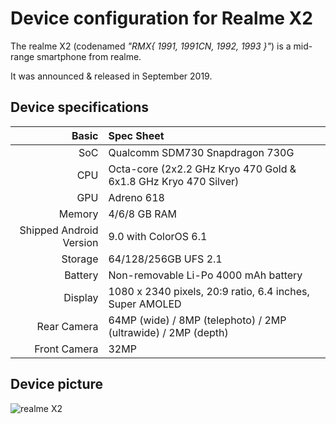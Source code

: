 Device configuration for Realme X2
=========================================

The realme X2 (codenamed _"RMX{ 1991, 1991CN, 1992, 1993 }"_) is a mid-range smartphone from realme.

It was announced & released in September 2019.

## Device specifications

Basic   | Spec Sheet
-------:|:-------------------------
SoC     | Qualcomm SDM730 Snapdragon 730G
CPU     | Octa-core (2x2.2 GHz Kryo 470 Gold & 6x1.8 GHz Kryo 470 Silver)
GPU     | Adreno 618
Memory  | 4/6/8 GB RAM
Shipped Android Version | 9.0 with ColorOS 6.1
Storage | 64/128/256GB UFS 2.1
Battery | Non-removable Li-Po 4000 mAh battery
Display | 1080 x 2340 pixels, 20:9 ratio, 6.4 inches, Super AMOLED
Rear Camera  | 64MP (wide) / 8MP (telephoto) / 2MP (ultrawide) / 2MP (depth)
Front Camera | 32MP

## Device picture
![realme X2](https://www.gizmochina.com/wp-content/uploads/2019/09/Realme-X2-2.jpg "realme X2 in blue")
